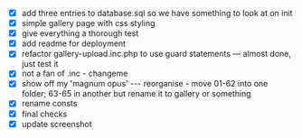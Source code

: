 - [x] add three entries to database.sql so we have something to look at on init
- [x] simple gallery page with css styling
- [x] give everything a thorough test
- [x] add readme for deployment
- [x] refactor gallery-upload.inc.php to use guard statements — almost done, just test it
- [x] not a fan of .inc - changeme
- [x] show off my 'magnum opus' --- reorganise - move 01-62 into one folder; 63-65 in another but rename it to gallery or something
- [x] rename consts
- [x] final checks
- [x] update screenshot